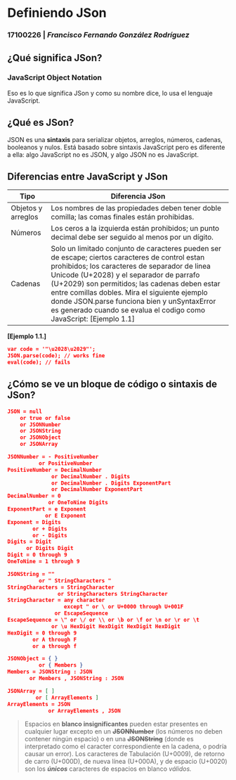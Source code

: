 # Definiendo JSon 
### **17100226** | *Francisco Fernando González Rodríguez*

## ¿Qué significa JSon?
### **JavaScript Object Notation**
Eso es lo que significa JSon y como su nombre dice, lo usa el lenguaje JavaScript.

## ¿Qué es JSon?
JSON es una **sintaxis** para serializar objetos, arreglos, números, cadenas, booleanos y nulos. Está basado sobre sintaxis JavaScript pero es diferente a ella: algo JavaScript no es JSON, y algo JSON no es JavaScript.

## Diferencias entre JavaScript y JSon

| Tipo                  | Diferencia JSon|
|-----------------------|----------------
| Objetos y arreglos    | Los nombres de las propiedades deben tener doble comilla; las comas finales están prohibidas.
|    Números            | Los ceros a la izquierda están prohibidos; un punto decimal debe ser seguido al menos por un dígito.
| Cadenas               | Solo un limitado conjunto de caracteres pueden ser de escape; ciertos caracteres de control estan prohibidos; los caracteres de separador de linea Unicode (U+2028) y el separador de parrafo (U+2029) son permitidos; las cadenas deben estar entre comillas dobles. Mira el siguiente ejemplo donde JSON.parse funciona bien y unSyntaxError es generado cuando se evalua el codigo como JavaScript: [Ejemplo 1.1] 

**[Ejemplo 1.1.]**
``` JSon
var code = '"\u2028\u2029"';
JSON.parse(code); // works fine
eval(code); // fails
```

## ¿Cómo se ve un bloque de código o sintaxis de JSon?

``` JSon
JSON = null
    or true or false
    or JSONNumber
    or JSONString
    or JSONObject
    or JSONArray

JSONNumber = - PositiveNumber
          or PositiveNumber
PositiveNumber = DecimalNumber
              or DecimalNumber . Digits
              or DecimalNumber . Digits ExponentPart
              or DecimalNumber ExponentPart
DecimalNumber = 0
             or OneToNine Digits
ExponentPart = e Exponent
            or E Exponent
Exponent = Digits
        or + Digits
        or - Digits
Digits = Digit
      or Digits Digit
Digit = 0 through 9
OneToNine = 1 through 9

JSONString = ""
          or " StringCharacters "
StringCharacters = StringCharacter
                or StringCharacters StringCharacter
StringCharacter = any character
                  except " or \ or U+0000 through U+001F
               or EscapeSequence
EscapeSequence = \" or \/ or \\ or \b or \f or \n or \r or \t
              or \u HexDigit HexDigit HexDigit HexDigit
HexDigit = 0 through 9
        or A through F
        or a through f

JSONObject = { }
          or { Members }
Members = JSONString : JSON
       or Members , JSONString : JSON

JSONArray = [ ]
         or [ ArrayElements ]
ArrayElements = JSON
             or ArrayElements , JSON
```
> Espacios en **blanco insignificantes** pueden estar presentes en cualquier lugar excepto en un **~~JSONNumber~~** (los números no deben contener ningún espacio) o en una **~~JSONString~~** (donde es interpretado como el caracter correspondiente en la cadena, o podría causar un error). Los caracteres de Tabulación (U+0009), de retorno de carro (U+000D), de nueva línea (U+000A), y de espacio (U+0020) son los ***únicos*** caracteres de espacios en blanco *válidos.*


